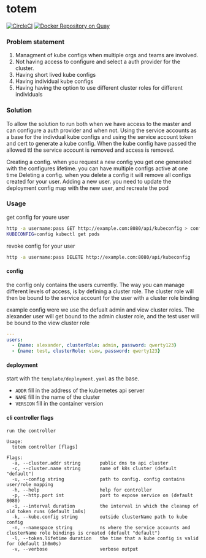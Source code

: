 # totem
[![CircleCI](https://circleci.com/gh/mad01/totem.svg?style=svg)](https://circleci.com/gh/mad01/totem)
[![Docker Repository on Quay](https://quay.io/repository/mad01/totem/status "Docker Repository on Quay")](https://quay.io/repository/mad01/totem)

### Problem statement
1. Managment of kube configs when multiple orgs and teams are involved.
2. Not having access to configure and select a auth provider for the cluster. 
3. Having short lived kube configs
4. Having individual kube configs 
5. Having having the option to use different cluster roles for different individuals


### Solution
To allow the solution to run both when we have access to the master and can configure a auth provider and when not. Using the service accounts as a base for the indivdual kube configs and using the service account token and cert to generate a kube config. When the kube config have passed the allowed ttl the service account is removed and access is removed.

Creating a config. when you request a new config you get one generated with the configures lifetime. you can have multiple configs active at one time
Deleting a config. when you delete a config it will remove all configs created for your user. 
Adding a new user. you need to update the deployment config map with the new user, and recreate the pod


### Usage
get config for youre user
```bash
http -a username:pass GET http://example.com:8080/api/kubeconfig > config
KUBECONFIG=config kubectl get pods 
```


revoke config for your user
```bash
http -a username:pass DELETE http://example.com:8080/api/kubeconfig
```


#### config 
the config only contains the users currently. The way you can manage different
levels of access, is by defining a cluster role. The cluster role will then be 
bound to the service account for the user with a cluster role binding

example config were we use the defualt admin and view cluster roles. The 
alexander user will get bound to the admin cluster role, and the test user 
will be bound to the view cluster role
```yaml
---
users:
  - {name: alexander, clusterRole: admin, password: qwerty123}
  - {name: test, clusterRole: view, password: qwerty123}
```


#### deployment
start with the `template/deployment.yaml` as the base.
* `ADDR` fill in the address of the kubernetes api server
* `NAME` fill in the name of the cluster
* `VERSION` fill in the container version



#### cli controller flags
```
run the controller

Usage:
  totem controller [flags]

Flags:
  -a, --cluster.addr string       public dns to api cluster
  -c, --cluster.name string       name of k8s cluster (default "default")
  -u, --config string             path to config. config contains user/role mapping
  -h, --help                      help for controller
  -p, --http.port int             port to expose service on (default 8080)
  -i, --interval duration         the interval in which the cleanup of old token runs (default 1m0s)
  -k, --kube.config string        outside clusterName path to kube config
  -n, --namespace string          ns where the service accounts and clusterName role bindings is created (default "default")
  -l, --token.lifetime duration   the time that a kube config is valid for (default 1h0m0s)
  -v, --verbose                   verbose output
```
